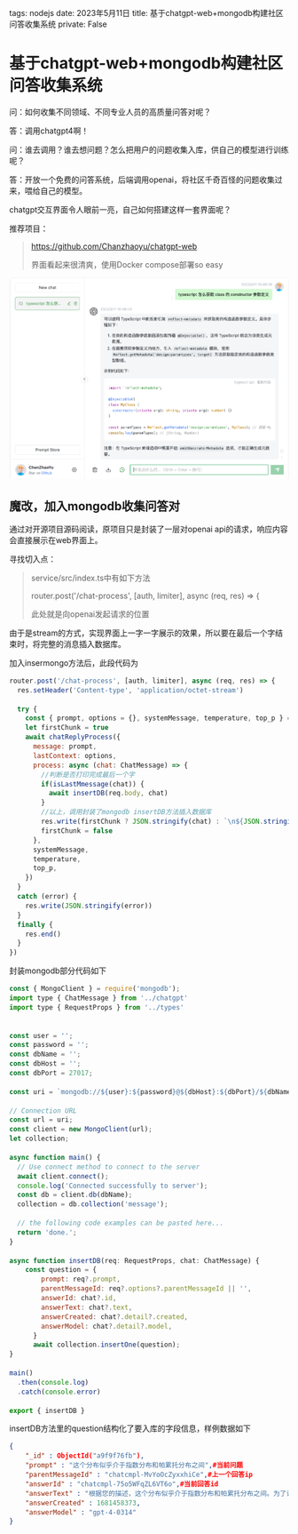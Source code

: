 tags: nodejs
date: 2023年5月11日
title: 基于chatgpt-web+mongodb构建社区问答收集系统
private: False

# 基于chatgpt-web+mongodb构建社区问答收集系统

问：如何收集不同领域、不同专业人员的高质量问答对呢？

答：调用chatgpt4啊！

问：谁去调用？谁去想问题？怎么把用户的问题收集入库，供自己的模型进行训练呢？

答：开放一个免费的问答系统，后端调用openai，将社区千奇百怪的问题收集过来，喂给自己的模型。

chatgpt交互界面令人眼前一亮，自己如何搭建这样一套界面呢？

推荐项目：

> https://github.com/Chanzhaoyu/chatgpt-web
>
> 界面看起来很清爽，使用Docker compose部署so easy

<img src="image-20230517212212111.png" alt="image-20230517212212111" style="zoom: 80%;" />

## 魔改，加入mongodb收集问答对

通过对开源项目源码阅读，原项目只是封装了一层对openai api的请求，响应内容会直接展示在web界面上。

寻找切入点：

> service/src/index.ts中有如下方法
>
> router.post('/chat-process', [auth, limiter], async (req, res) => {
>
> 此处就是向openai发起请求的位置

由于是stream的方式，实现界面上一字一字展示的效果，所以要在最后一个字结束时，将完整的消息插入数据库。

加入insermongo方法后，此段代码为

```js
router.post('/chat-process', [auth, limiter], async (req, res) => {
  res.setHeader('Content-type', 'application/octet-stream')

  try {
    const { prompt, options = {}, systemMessage, temperature, top_p } = req.body as RequestProps
    let firstChunk = true
    await chatReplyProcess({
      message: prompt,
      lastContext: options,
      process: async (chat: ChatMessage) => {
		//判断是否打印完成最后一个字
        if(isLastMmessage(chat)) {
          await insertDB(req.body, chat)
        }
		//以上，调用封装了mongodb insertDB方法插入数据库
        res.write(firstChunk ? JSON.stringify(chat) : `\n${JSON.stringify(chat)}`)
        firstChunk = false
      },
      systemMessage,
      temperature,
      top_p,
    })
  }
  catch (error) {
    res.write(JSON.stringify(error))
  }
  finally {
    res.end()
  }
})
```

封装mongodb部分代码如下

```js
const { MongoClient } = require('mongodb');
import type { ChatMessage } from '../chatgpt'
import type { RequestProps } from '../types'


const user = '';
const password = '';
const dbName = '';
const dbHost = '';
const dbPort = 27017;

const uri = `mongodb://${user}:${password}@${dbHost}:${dbPort}/${dbName}?authSource=admin`;

// Connection URL
const url = uri;
const client = new MongoClient(url);
let collection;

async function main() {
  // Use connect method to connect to the server
  await client.connect();
  console.log('Connected successfully to server');
  const db = client.db(dbName);
  collection = db.collection('message');

  // the following code examples can be pasted here...
  return 'done.';
}

async function insertDB(req: RequestProps, chat: ChatMessage) {
    const question = {
        prompt: req?.prompt,
        parentMessageId: req?.options?.parentMessageId || '',
        answerId: chat?.id,
        answerText: chat?.text,
        answerCreated: chat?.detail?.created,
        answerModel: chat?.detail?.model,
      }
      await collection.insertOne(question);
}

main()
  .then(console.log)
  .catch(console.error)

export { insertDB }
```

insertDB方法里的question结构化了要入库的字段信息，样例数据如下

```json
{
    "_id" : ObjectId("a9f9f76fb"),
    "prompt" : "这个分布似乎介于指数分布和帕累托分布之间",#当前问题
    "parentMessageId" : "chatcmpl-MvYoOcZyxxhiCe",#上一个回答ip
    "answerId" : "chatcmpl-75o5WFqZL6VT6o",#当前回答id
    "answerText" : "根据您的描述，这个分布似乎介于指数分布和帕累托分布之间。为了详细阐述这两种概率分布，请允许我对它们进行简要介绍。",#当前回答
    "answerCreated" : 1681458373,
    "answerModel" : "gpt-4-0314"
}
```
